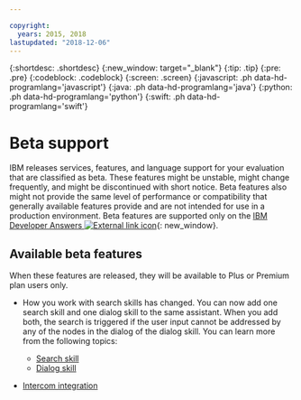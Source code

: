 ```yaml
---

copyright:
  years: 2015, 2018
lastupdated: "2018-12-06"
---
```


{:shortdesc: .shortdesc}
{:new_window: target="_blank"}
{:tip: .tip}
{:pre: .pre}
{:codeblock: .codeblock}
{:screen: .screen}
{:javascript: .ph data-hd-programlang='javascript'}
{:java: .ph data-hd-programlang='java'}
{:python: .ph data-hd-programlang='python'}
{:swift: .ph data-hd-programlang='swift'}

# Beta support

IBM releases services, features, and language support for your evaluation that are classified as beta. These features might be unstable, might change frequently, and might be discontinued with short notice. Beta features also might not provide the same level of performance or compatibility that generally available features provide and are not intended for use in a production environment. Beta features are supported only on the [IBM Developer Answers ![External link icon](../../icons/launch-glyph.svg "External link icon")](https://developer.ibm.com/answers/topics/watson-assistant/){: new_window}.

## Available beta features

When these features are released, they will be available to Plus or Premium plan users only.

- How you work with search skills has changed. You can now add one search skill and one dialog skill to the same assistant. When you add both, the search is triggered if the user input cannot be addressed by any of the nodes in the dialog of the dialog skill. You can learn more from the following topics:
  - [Search skill](create-search-skill.html)
  - [Dialog skill](create-dialog-skill.html)

- [Intercom integration](deploy-intercom.html)

<!-- - The user interface of the Dialog builder has been updated to use the React JavaScript library. Dialog functions are now provided in encapsulated components that manage their own state, which results in a more responsive user experience. -->
